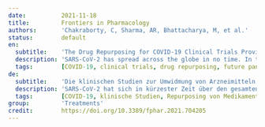 ```yaml
---
date:          2021-11-18
title:         Frontiers in Pharmacology
authors:       'Chakraborty, C, Sharma, AR, Bhattacharya, M, et al.'
status:        default
en:
  subtitle:    'The Drug Repurposing for COVID-19 Clinical Trials Provide Very Effective Therapeutic Combinations: Lessons Learned From Major Clinical Studies'
  description: 'SARS-CoV-2 has spread across the globe in no time. In the beginning, people suffered due to the absence of efficacious drugs required to treat severely ill patients. Nevertheless, still, there are no established therapeutic molecules against the SARS-CoV-2. Therefore, repurposing of the drugs started against SARS-CoV-2, due to which several drugs were approved for the treatment of COVID-19 patients. This paper reviewed the treatment regime for COVID-19 through drug repurposing from December 8, 2019 (the day when WHO recognized COVID-19 as a pandemic) until today. We have reviewed all the clinical trials from RECOVERY trials, ACTT-1 and ACTT-2 study group, and other major clinical trial platforms published in highly reputed journals such as NEJM, Lancet, etc. In addition to single-molecule therapy, several combination therapies were also evaluated to understand the treatment of COVID-19 from these significant clinical trials. To date, several lessons have been learned on the therapeutic outcomes for COVID-19. The paper also outlines the experiences gained during the repurposing of therapeutic molecules (hydroxychloroquine, ritonavir/ lopinavir, favipiravir, remdesivir, ivermectin, dexamethasone, camostatmesylate, and heparin), immunotherapeutic molecules (tocilizumab, mavrilimumab, baricitinib, and interferons), combination therapy, and convalescent plasma therapy to treat COVID-19 patients. We summarized that anti-viral therapeutic (remdesivir) and immunotherapeutic (tocilizumab, dexamethasone, and baricitinib) therapy showed some beneficial outcomes. Until March 2021, 4952 clinical trials have been registered in ClinicalTrials.gov toward the drug and vaccine development for COVID-19. More than 100 countries have participated in contributing to these clinical trials. Other than the registered clinical trials (medium to large-size), several small-size clinical trials have also been conducted from time to time to evaluate the treatment of COVID-19. Four molecules showed beneficial therapeutic to treat COVID-19 patients. The short-term repurposing of the existing drug may provide a successful outcome for COVID-19 patients. Therefore, more clinical trials can be initiated using potential anti-viral molecules by evaluating in different phases of clinical trials.'
  tags:        [COVID-19, clinical trials, drug repurposing, future pandemics, treatment experience]
de:
  subtitle:    'Die klinischen Studien zur Umwidmung von Arzneimitteln für COVID-19 liefern sehr wirksame therapeutische Kombinationen: Lehren aus großen klinischen Studien'
  description: 'SARS-CoV-2 hat sich in kürzester Zeit über den gesamten Globus ausgebreitet. Anfangs litten die Menschen darunter, dass es keine wirksamen Medikamente zur Behandlung der schwer erkrankten Patienten gab. Dennoch gibt es immer noch keine etablierten therapeutischen Moleküle gegen SARS-CoV-2. Daher wurde mit der Umwidmung von Medikamenten gegen SARS-CoV-2 begonnen, wodurch mehrere Medikamente für die Behandlung von COVID-19-Patienten zugelassen wurden. In diesem Beitrag wird die Behandlung von COVID-19 durch die Umwidmung von Medikamenten seit dem 8. Dezember 2019 (dem Tag, an dem die WHO COVID-19 als Pandemie anerkannte) bis heute untersucht. Wir haben alle klinischen Studien aus den RECOVERY-Studien, der ACTT-1- und ACTT-2-Studiengruppe und anderen wichtigen klinischen Studienplattformen geprüft, die in renommierten Fachzeitschriften wie NEJM, Lancet usw. veröffentlicht wurden. Neben der Einzelmolekültherapie wurden auch mehrere Kombinationstherapien bewertet, um die Behandlung von COVID-19 aus diesen bedeutenden klinischen Studien zu verstehen. Bis heute wurden mehrere Lehren aus den therapeutischen Ergebnissen für COVID-19 gezogen. In dem Beitrag werden auch die Erfahrungen beschrieben, die beim Repurposing therapeutischer Moleküle (Hydroxychloroquin, Ritonavir/Lopinavir, Favipiravir, Remdesivir, Ivermectin, Dexamethason, Camostatmesylat und Heparin), immuntherapeutischer Moleküle (Tocilizumab, Mavrilimumab, Baricitinib und Interferone), der Kombinationstherapie und der Therapie mit rekonvaleszentem Plasma zur Behandlung von COVID-19-Patienten gemacht wurden. Wir fassen zusammen, dass die antivirale Therapie (Remdesivir) und die immuntherapeutische Therapie (Tocilizumab, Dexamethason und Baricitinib) einige positive Ergebnisse zeigten. Bis März 2021 wurden 4952 klinische Studien zur Entwicklung von Medikamenten und Impfstoffen für COVID-19 bei ClinicalTrials.gov registriert. Mehr als 100 Länder haben zu diesen klinischen Studien beigetragen. Neben den registrierten (mittelgroßen bis großen) klinischen Studien wurden von Zeit zu Zeit auch mehrere kleinere klinische Studien durchgeführt, um die Behandlung von COVID-19 zu untersuchen. Vier Moleküle erwiesen sich als vorteilhaft für die Behandlung von COVID-19-Patienten. Die kurzfristige Umwidmung eines bestehenden Medikaments könnte für COVID-19-Patienten ein erfolgreiches Ergebnis bringen. Daher können weitere klinische Studien mit potenziellen antiviralen Molekülen eingeleitet werden, indem sie in verschiedenen Phasen der klinischen Studien bewertet werden.' 
  tags:        [COVID-19, klinische Studien, Repurposing von Medikamenten, zukünftige Pandemien, Erfahrung in der Behandlung]
group:         'Treatments'
credit:        https://doi.org/10.3389/fphar.2021.704205
---
```

